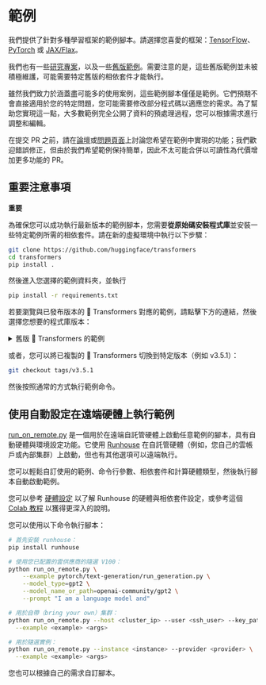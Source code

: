 <!---
Copyright 2020 The HuggingFace Team. All rights reserved.
Licensed under the Apache License, Version 2.0 (the "License");
you may not use this file except in compliance with the License.
You may obtain a copy of the License at

    http://www.apache.org/licenses/LICENSE-2.0

Unless required by applicable law or agreed to in writing, software
distributed under the License is distributed on an "AS IS" BASIS,
WITHOUT WARRANTIES OR CONDITIONS OF ANY KIND, either express or implied.
See the License for the specific language governing permissions and
limitations under the License.
-->

# 範例

我們提供了針對多種學習框架的範例腳本。請選擇您喜愛的框架：[TensorFlow](https://github.com/huggingface/transformers/tree/main/examples/tensorflow)、[PyTorch](https://github.com/huggingface/transformers/tree/main/examples/pytorch) 或 [JAX/Flax](https://github.com/huggingface/transformers/tree/main/examples/flax)。

我們也有一些[研究專案](https://github.com/huggingface/transformers/tree/main/examples/research_projects)，以及一些[舊版範例](https://github.com/huggingface/transformers/tree/main/examples/legacy)。需要注意的是，這些舊版範例並未被積極維護，可能需要特定舊版的相依套件才能執行。

雖然我們致力於涵蓋盡可能多的使用案例，這些範例腳本僅僅是範例。它們預期不會直接適用於您的特定問題，您可能需要修改部分程式碼以適應您的需求。為了幫助您實現這一點，大多數範例完全公開了資料的預處理過程，您可以根據需求進行調整和編輯。

在提交 PR 之前，請在[論壇](https://discuss.huggingface.co/)或[問題頁面](https://github.com/huggingface/transformers/issues)上討論您希望在範例中實現的功能；我們歡迎錯誤修正，但由於我們希望範例保持簡單，因此不太可能合併以可讀性為代價增加更多功能的 PR。

## 重要注意事項

**重要**

為確保您可以成功執行最新版本的範例腳本，您需要**從原始碼安裝程式庫**並安裝一些特定範例所需的相依套件。請在新的虛擬環境中執行以下步驟：
```bash
git clone https://github.com/huggingface/transformers
cd transformers
pip install .
```
然後進入您選擇的範例資料夾，並執行
```bash
pip install -r requirements.txt
```

若要瀏覽與已發布版本的 🤗 Transformers 對應的範例，請點擊下方的連結，然後選擇您想要的程式庫版本：

<details>
  <summary>舊版 🤗 Transformers 的範例</summary>
	<ul>
	    <li><a href="https://github.com/huggingface/transformers/tree/v4.21.0/examples">v4.21.0</a></li>
		<li><a href="https://github.com/huggingface/transformers/tree/v4.20.1/examples">v4.20.1</a></li>
		<li><a href="https://github.com/huggingface/transformers/tree/v4.19.4/examples">v4.19.4</a></li>
		<li><a href="https://github.com/huggingface/transformers/tree/v4.18.0/examples">v4.18.0</a></li>
		<li><a href="https://github.com/huggingface/transformers/tree/v4.17.0/examples">v4.17.0</a></li>
		<li><a href="https://github.com/huggingface/transformers/tree/v4.16.2/examples">v4.16.2</a></li>
		<li><a href="https://github.com/huggingface/transformers/tree/v4.15.0/examples">v4.15.0</a></li>
		<li><a href="https://github.com/huggingface/transformers/tree/v4.14.1/examples">v4.14.1</a></li>
		<li><a href="https://github.com/huggingface/transformers/tree/v4.13.0/examples">v4.13.0</a></li>
		<li><a href="https://github.com/huggingface/transformers/tree/v4.12.5/examples">v4.12.5</a></li>
	    <li><a href="https://github.com/huggingface/transformers/tree/v4.11.3/examples">v4.11.3</a></li>
	    <li><a href="https://github.com/huggingface/transformers/tree/v4.10.3/examples">v4.10.3</a></li>
	    <li><a href="https://github.com/huggingface/transformers/tree/v4.9.2/examples">v4.9.2</a></li>
	    <li><a href="https://github.com/huggingface/transformers/tree/v4.8.2/examples">v4.8.2</a></li>
	    <li><a href="https://github.com/huggingface/transformers/tree/v4.7.0/examples">v4.7.0</a></li>
	    <li><a href="https://github.com/huggingface/transformers/tree/v4.6.1/examples">v4.6.1</a></li>
		<li><a href="https://github.com/huggingface/transformers/tree/v4.5.1/examples">v4.5.1</a></li>
		<li><a href="https://github.com/huggingface/transformers/tree/v4.4.2/examples">v4.4.2</a></li>
		<li><a href="https://github.com/huggingface/transformers/tree/v4.3.3/examples">v4.3.3</a></li>
		<li><a href="https://github.com/huggingface/transformers/tree/v4.2.2/examples">v4.2.2</a></li>
		<li><a href="https://github.com/huggingface/transformers/tree/v4.1.1/examples">v4.1.1</a></li>
		<li><a href="https://github.com/huggingface/transformers/tree/v4.0.1/examples">v4.0.1</a></li>
		<li><a href="https://github.com/huggingface/transformers/tree/v3.5.1/examples">v3.5.1</a></li>
		<li><a href="https://github.com/huggingface/transformers/tree/v3.4.0/examples">v3.4.0</a></li>
		<li><a href="https://github.com/huggingface/transformers/tree/v3.3.1/examples">v3.3.1</a></li>
		<li><a href="https://github.com/huggingface/transformers/tree/v3.2.0/examples">v3.2.0</a></li>
		<li><a href="https://github.com/huggingface/transformers/tree/v3.1.0/examples">v3.1.0</a></li>
		<li><a href="https://github.com/huggingface/transformers/tree/v3.0.2/examples">v3.0.2</a></li>
		<li><a href="https://github.com/huggingface/transformers/tree/v2.11.0/examples">v2.11.0</a></li>
		<li><a href="https://github.com/huggingface/transformers/tree/v2.10.0/examples">v2.10.0</a></li>
		<li><a href="https://github.com/huggingface/transformers/tree/v2.9.1/examples">v2.9.1</a></li>
		<li><a href="https://github.com/huggingface/transformers/tree/v2.8.0/examples">v2.8.0</a></li>
		<li><a href="https://github.com/huggingface/transformers/tree/v2.7.0/examples">v2.7.0</a></li>
		<li><a href="https://github.com/huggingface/transformers/tree/v2.6.0/examples">v2.6.0</a></li>
		<li><a href="https://github.com/huggingface/transformers/tree/v2.5.1/examples">v2.5.1</a></li>
		<li><a href="https://github.com/huggingface/transformers/tree/v2.4.0/examples">v2.4.0</a></li>
		<li><a href="https://github.com/huggingface/transformers/tree/v2.3.0/examples">v2.3.0</a></li>
		<li><a href="https://github.com/huggingface/transformers/tree/v2.2.0/examples">v2.2.0</a></li>
		<li><a href="https://github.com/huggingface/transformers/tree/v2.1.0/examples">v2.1.1</a></li>
		<li><a href="https://github.com/huggingface/transformers/tree/v2.0.0/examples">v2.0.0</a></li>
		<li><a href="https://github.com/huggingface/transformers/tree/v1.2.0/examples">v1.2.0</a></li>
		<li><a href="https://github.com/huggingface/transformers/tree/v1.1.0/examples">v1.1.0</a></li>
		<li><a href="https://github.com/huggingface/transformers/tree/v1.0.0/examples">v1.0.0</a></li>
	</ul>
</details>

或者，您可以將已複製的 🤗 Transformers 切換到特定版本（例如 v3.5.1）：
```bash
git checkout tags/v3.5.1
```
然後按照通常的方式執行範例命令。

## 使用自動設定在遠端硬體上執行範例

[run_on_remote.py](./run_on_remote.py) 是一個用於在遠端自託管硬體上啟動任意範例的腳本，具有自動硬體與環境設定功能。它使用 [Runhouse](https://github.com/run-house/runhouse) 在自託管硬體（例如，您自己的雲帳戶或內部集群）上啟動，但也有其他選項可以遠端執行。

您可以輕鬆自訂使用的範例、命令行參數、相依套件和計算硬體類型，然後執行腳本自動啟動範例。

您可以參考 [硬體設定](https://www.run.house/docs/tutorials/quick-start-cloud) 以了解 Runhouse 的硬體與相依套件設定，或參考這個 [Colab 教程](https://colab.research.google.com/drive/1sh_aNQzJX5BKAdNeXthTNGxKz7sM9VPc) 以獲得更深入的說明。

您可以使用以下命令執行腳本：

```bash
# 首先安裝 runhouse：
pip install runhouse

# 使用您已配置的雲供應商的隨選 V100：
python run_on_remote.py \
    --example pytorch/text-generation/run_generation.py \
    --model_type=gpt2 \
    --model_name_or_path=openai-community/gpt2 \
    --prompt "I am a language model and"

# 用於自帶（bring your own）集群：
python run_on_remote.py --host <cluster_ip> --user <ssh_user> --key_path <ssh_key_path> \
  --example <example> <args>

# 用於隨選實例：
python run_on_remote.py --instance <instance> --provider <provider> \
  --example <example> <args>
```

您也可以根據自己的需求自訂腳本。
